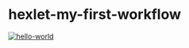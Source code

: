 # hexlet-my-first-workflow
[![hello-world](https://github.com/Nogl0ry/hexlet-my-first-workflow/actions/workflows/hello-world.yml/badge.svg)](https://github.com/Nogl0ry/hexlet-my-first-workflow/actions/workflows/hello-world.yml)
